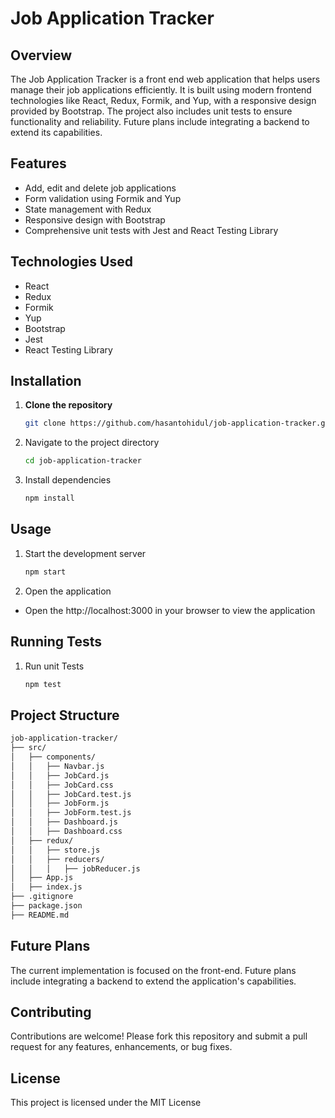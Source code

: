 
# Job Application Tracker

## Overview
The Job Application Tracker is a front end web application that helps users manage their job applications efficiently. It is built using modern frontend technologies like React, Redux, Formik, and Yup, with a responsive design provided by Bootstrap. The project also includes unit tests to ensure functionality and reliability. Future plans include integrating a backend to extend its capabilities.
## Features

- Add, edit and delete job applications
- Form validation using Formik and Yup
- State management with Redux
- Responsive design with Bootstrap
- Comprehensive unit tests with Jest and React Testing Library


## Technologies Used

- React
- Redux
- Formik
- Yup
- Bootstrap
- Jest
- React Testing Library
## Installation

1.  **Clone the repository**
    ```sh
    git clone https://github.com/hasantohidul/job-application-tracker.git
    ```
2. Navigate to the project directory
    ```sh
    cd job-application-tracker
    ```
3. Install dependencies
    ```sh
    npm install
    ```
## Usage

1. Start the development server
    ```sh
    npm start
    ```
2. Open the application
- Open the http://localhost:3000 in your browser to view the application

## Running Tests

1. Run unit Tests
    ```sh
    npm test
    ```
## Project Structure
```sh
job-application-tracker/
├── src/
│   ├── components/
│   │   ├── Navbar.js
│   │   ├── JobCard.js
│   │   ├── JobCard.css
│   │   ├── JobCard.test.js
│   │   ├── JobForm.js
│   │   ├── JobForm.test.js
│   │   ├── Dashboard.js
│   │   ├── Dashboard.css
│   ├── redux/
│   │   ├── store.js
│   │   ├── reducers/
│   │   │   ├── jobReducer.js
│   ├── App.js
│   ├── index.js
├── .gitignore
├── package.json
├── README.md
```
## Future Plans
The current implementation is focused on the front-end. Future plans include integrating a backend to extend the application's capabilities.
## Contributing
Contributions are welcome! Please fork this repository and submit a pull request for any features, enhancements, or bug fixes.
## License
This project is licensed under the MIT License